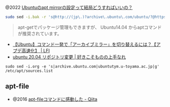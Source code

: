 @2022 [Ubuntuのapt mirrorの設定って結局どうすればいいの？](https://zenn.dev/ciffelia/articles/c394962a8f188a)

```sh
sudo sed -i.bak -r 's@http://(jp\.)?archive\.ubuntu\.com/ubuntu/?@https://ftp.udx.icscoe.jp/Linux/ubuntu/@g' /etc/apt/sources.list
```

> apt-getでパッケージ管理もできますが、 Ubuntu14.04 からaptコマンドが推奨されています。

- [【Ubuntu】コマンド一発で「アーカイブミラー」を切り替えるには？【アプデ高速化】 | LFI](https://linuxfan.info/ubuntu-switch-archive-mirror-command)
- [ubuntu 20.04 リポジトリ変更 | 好きこそものの上手なれ](https://pg-fan.com/blog/ubuntu-20-04-apt)

```
sudo sed -i.org -e 's|archive.ubuntu.com|ubuntutym.u-toyama.ac.jp|g' /etc/apt/sources.list
```

## apt-file

- @2016 [apt-fileコマンドに感動した - Qiita](https://qiita.com/tukiyo3/items/8026ca0adb61cb8dc881)
